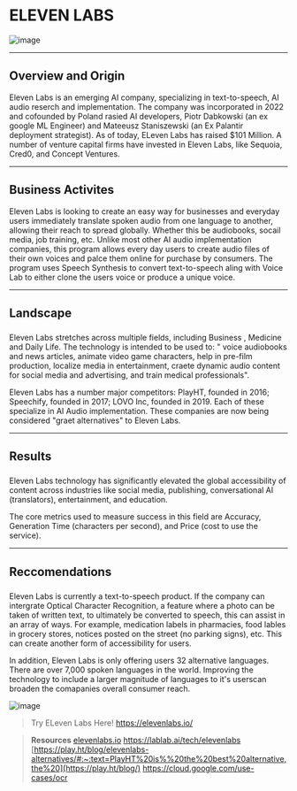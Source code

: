 # ELEVEN LABS
![image](https://github.com/user-attachments/assets/ab852d19-7bfd-47ab-ae21-0313bf2de9aa)

  ---
  
## **Overview and Origin**

Eleven Labs is an emerging AI company, specializing in text-to-speech, AI audio reserch and implementation. The company was incorporated in 2022 and cofounded by Poland rasied AI developers, Piotr Dabkowski (an ex google ML Engineer) and Mateeusz Staniszewski (an Ex Palantir deployment strategist). As of today, ELeven Labs has raised $101 Million. A number of venture capital firms have invested in Eleven Labs, like Sequoia, Cred0, and Concept Ventures.

  ---
  
## **Business Activites**
Eleven Labs is looking to create an easy way for businesses and everyday users immediately translate spoken audio from one language to another, allowing their reach to spread globally. Whether this be audiobooks, socail media, job training, etc. 
Unlike most other AI audio implementation companies, this program allows every day users to create audio files of their own voices and palce them online for purchase by consumers. The program uses Speech Synthesis to convert text-to-speech aling with Voice Lab to either clone the users voice or produce a unique voice.

  ---
  
## **Landscape**
### 
Eleven Labs stretches across multiple fields, including Business , Medicine and Daily Life. The technology is intended to be used to: " voice audiobooks and news articles, animate video game characters, help in pre-film production, localize media in entertainment, craete dynamic audio content for social media and advertising, and train medical professionals".

Eleven Labs has a number major competitors: PlayHT, founded in 2016; Speechify, founded in 2017; LOVO Inc, founded in 2019. Each of these specialize in AI Audio implementation. These companies are now being considered "graet alternatives" to Eleven Labs. 

  ---
  
## Results
###
Eleven Labs technology has significantly elevated the global accessibility of content across industries like social media, publishing, conversational AI (translators), entertainment, and education. 

The core metrics used to measure success in this field are Accuracy, Generation Time (characters per second), and Price (cost to use the service).

---

## Reccomendations
###
Eleven Labs is currently a text-to-speech product. If the company can intergrate Optical Character Recognition, a feature where a photo can be taken of written text, to ultimately be converted to speech, this can assist in an array of ways. For example, medication labels in pharmacies, food lables in grocery stores, notices posted on the street (no parking signs), etc. This can create another form of accessibility for users.

In addition, Eleven Labs is only offering users 32 alternative languages. There are over 7,000 spoken languages in the world. Improving the technology to include a larger magnitude of languages to it's userscan broaden the comapanies overall consumer reach. 

![image](https://github.com/user-attachments/assets/ab852d19-7bfd-47ab-ae21-0313bf2de9aa)

  > Try ELeven Labs Here! https://elevenlabs.io/


>**Resources**
> [elevenlabs.io](https://elevenlabs.io/)
> https://lablab.ai/tech/elevenlabs
> [https://play.ht/blog/elevenlabs-alternatives/#:~:text=PlayHT%20is%%20the%20best%20alternative,the%20](https://play.ht/blog/)
> https://cloud.google.com/use-cases/ocr

